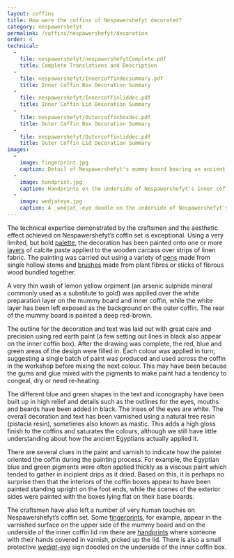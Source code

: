 ```yaml
---
layout: coffins
title: How were the coffins of Nespawershefyt decorated?
category: nespawershefyt
permalink: /coffins/nespawershefyt/decoration
order: 4
technical:
  -
    file: nespawershefyt/nespawershefytComplete.pdf
    title: Complete Translations and Description
  -
    file: nespawershefyt/Innercoffindecsummary.pdf
    title: Inner Coffin Box Decoration Summary
  -
    file: nespawershefyt/Innercoffinliddec.pdf
    title: Inner Coffin Lid Decoration Summary
  -
    file: nespawershefyt/Outercoffinboxdec.pdf
    title: Outer Coffin Box Decoration Summary
  -
    file: nespawershefyt/Outercoffinliddec.pdf
    title: Outer Coffin Lid Decoration Summary
images:
  -
    image: fingerprint.jpg
    caption: Detail of Nespawershefyt's mummy board bearing an ancient fingerprint. 
  -
    image: handprint.jpg
    caption: Handprints on the underside of Nespawershefyt's inner coffin lid where someone with their hands covered in varnish picked up the lid.
  -
    image: wedjateye.jpg
    caption: A _wedjat_-eye doodle on the underside of Nespawershefyt's inner coffin box.
---
```



The technical expertise demonstrated by the craftsmen and the aesthetic effect achieved
on Nespawershefyt’s coffin set is exceptional. Using a very limited, but bold [palette](/images/nespawershefyt/pigments.jpg),
the decoration has been painted onto one or more [layers](/images/nespawershefyt/declayers.jpg) of calcite paste applied to the
wooden carcass over strips of linen fabric. The painting was carried out using a variety
of [pens](/images/nespawershefyt/reedpens.jpg) made from single hollow stems and [brushes](/images/nespawershefyt/reedbrushes.jpg) made from plant fibres or sticks of fibrous wood bundled together.

A very thin wash of lemon yellow orpiment (an arsenic sulphide mineral commonly used as a
substitute to gold) was applied over the white preparation layer on the mummy board and
inner coffin, while the white layer has been left exposed as the background on the outer
coffin. The rear of the mummy board is painted a deep red-brown.

The outline for the decoration and text was laid out with great care and precision using
 red earth paint (a few setting out lines in black also appear on the inner coffin box).
 After the drawing was complete, the red, blue and green areas of the design were filled
 in. Each colour was applied in turn; suggesting a single batch of paint was produced and
  used across the coffin in the workshop before mixing the next colour. This may have
  been because the gums and glue mixed with the pigments to make paint had a tendency
  to congeal, dry or need re-heating.

The different blue and green shapes in the text and iconography have been built up in high
 relief and details such as the outlines for the eyes, mouths and beards have been added
  in black. The irises of the eyes are white. The overall decoration and text has been varnished using a natural tree resin (pistacia resin), sometimes also known as mastic. This adds a high gloss finish to the coffins and saturates the colours, although we still have little understanding about how the ancient Egyptians actually applied it.

There are several clues in the paint and varnish to indicate how the painter oriented the coffin during the painting process. For example, the Egyptian blue and green pigments were often applied thickly as a viscous paint which tended to gather in incipient drips as it dried. Based on this, it is perhaps no surprise then that the interiors of the coffin boxes appear to have been painted standing upright on the foot ends, while the scenes of the exterior sides were painted with the boxes lying flat on their base boards.

The craftsmen have also left a number of very human touches on Nespawershefyt’s coffin set. Some [fingerprints](/images/nespawershefyt/fingerprint.jpg), for example, appear in the varnished surface on the upper side of the mummy board and on the underside of the inner coffin lid rim there are [handprints](/images/nespawershefyt/handprint.jpg) where someone with their hands covered in varnish, picked up the lid. There is also a small protective [_wedjat_-eye](/images/nespawershefyt/wedjateye.jpg) sign doodled on the underside of the inner coffin box.
